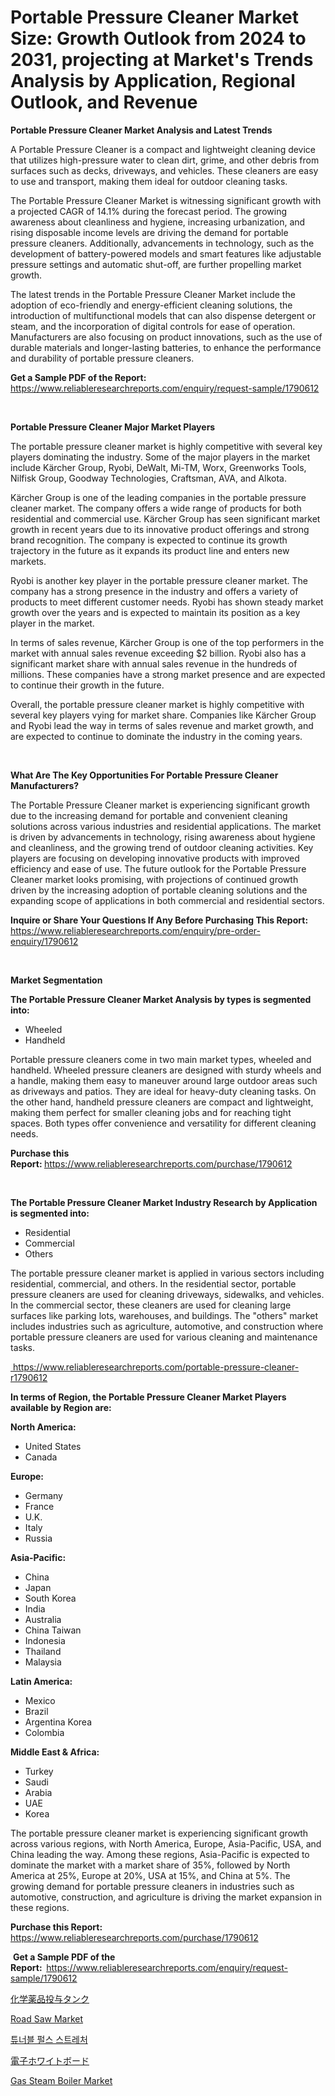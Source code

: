 <p><h1>Portable Pressure Cleaner Market Size: Growth Outlook from 2024 to 2031, projecting at Market's Trends Analysis by Application, Regional Outlook, and Revenue</h1></p><p><strong>Portable Pressure Cleaner Market Analysis and Latest Trends</strong></p>
<p><p>A Portable Pressure Cleaner is a compact and lightweight cleaning device that utilizes high-pressure water to clean dirt, grime, and other debris from surfaces such as decks, driveways, and vehicles. These cleaners are easy to use and transport, making them ideal for outdoor cleaning tasks.</p><p>The Portable Pressure Cleaner Market is witnessing significant growth with a projected CAGR of 14.1% during the forecast period. The growing awareness about cleanliness and hygiene, increasing urbanization, and rising disposable income levels are driving the demand for portable pressure cleaners. Additionally, advancements in technology, such as the development of battery-powered models and smart features like adjustable pressure settings and automatic shut-off, are further propelling market growth.</p><p>The latest trends in the Portable Pressure Cleaner Market include the adoption of eco-friendly and energy-efficient cleaning solutions, the introduction of multifunctional models that can also dispense detergent or steam, and the incorporation of digital controls for ease of operation. Manufacturers are also focusing on product innovations, such as the use of durable materials and longer-lasting batteries, to enhance the performance and durability of portable pressure cleaners.</p></p>
<p><strong>Get a Sample PDF of the Report:&nbsp;</strong> <a href="https://www.reliableresearchreports.com/enquiry/request-sample/1790612">https://www.reliableresearchreports.com/enquiry/request-sample/1790612</a></p>
<p>&nbsp;</p>
<p><strong>Portable Pressure Cleaner Major Market Players</strong></p>
<p><p>The portable pressure cleaner market is highly competitive with several key players dominating the industry. Some of the major players in the market include Kärcher Group, Ryobi, DeWalt, Mi-TM, Worx, Greenworks Tools, Nilfisk Group, Goodway Technologies, Craftsman, AVA, and Alkota.</p><p>Kärcher Group is one of the leading companies in the portable pressure cleaner market. The company offers a wide range of products for both residential and commercial use. Kärcher Group has seen significant market growth in recent years due to its innovative product offerings and strong brand recognition. The company is expected to continue its growth trajectory in the future as it expands its product line and enters new markets.</p><p>Ryobi is another key player in the portable pressure cleaner market. The company has a strong presence in the industry and offers a variety of products to meet different customer needs. Ryobi has shown steady market growth over the years and is expected to maintain its position as a key player in the market.</p><p>In terms of sales revenue, Kärcher Group is one of the top performers in the market with annual sales revenue exceeding $2 billion. Ryobi also has a significant market share with annual sales revenue in the hundreds of millions. These companies have a strong market presence and are expected to continue their growth in the future.</p><p>Overall, the portable pressure cleaner market is highly competitive with several key players vying for market share. Companies like Kärcher Group and Ryobi lead the way in terms of sales revenue and market growth, and are expected to continue to dominate the industry in the coming years.</p></p>
<p>&nbsp;</p>
<p><strong>What Are The Key Opportunities For Portable Pressure Cleaner Manufacturers?</strong></p>
<p><p>The Portable Pressure Cleaner market is experiencing significant growth due to the increasing demand for portable and convenient cleaning solutions across various industries and residential applications. The market is driven by advancements in technology, rising awareness about hygiene and cleanliness, and the growing trend of outdoor cleaning activities. Key players are focusing on developing innovative products with improved efficiency and ease of use. The future outlook for the Portable Pressure Cleaner market looks promising, with projections of continued growth driven by the increasing adoption of portable cleaning solutions and the expanding scope of applications in both commercial and residential sectors.</p></p>
<p><strong>Inquire or Share Your Questions If Any Before Purchasing This Report:</strong> <a href="https://www.reliableresearchreports.com/enquiry/pre-order-enquiry/1790612">https://www.reliableresearchreports.com/enquiry/pre-order-enquiry/1790612</a></p>
<p>&nbsp;</p>
<p><strong>Market Segmentation</strong></p>
<p><strong>The Portable Pressure Cleaner Market Analysis by types is segmented into:</strong></p>
<p><ul><li>Wheeled</li><li>Handheld</li></ul></p>
<p><p>Portable pressure cleaners come in two main market types, wheeled and handheld. Wheeled pressure cleaners are designed with sturdy wheels and a handle, making them easy to maneuver around large outdoor areas such as driveways and patios. They are ideal for heavy-duty cleaning tasks. On the other hand, handheld pressure cleaners are compact and lightweight, making them perfect for smaller cleaning jobs and for reaching tight spaces. Both types offer convenience and versatility for different cleaning needs.</p></p>
<p><strong>Purchase this Report:&nbsp;</strong><a href="https://www.reliableresearchreports.com/purchase/1790612">https://www.reliableresearchreports.com/purchase/1790612</a></p>
<p>&nbsp;</p>
<p><strong>The Portable Pressure Cleaner Market Industry Research by Application is segmented into:</strong></p>
<p><ul><li>Residential</li><li>Commercial</li><li>Others</li></ul></p>
<p><p>The portable pressure cleaner market is applied in various sectors including residential, commercial, and others. In the residential sector, portable pressure cleaners are used for cleaning driveways, sidewalks, and vehicles. In the commercial sector, these cleaners are used for cleaning large surfaces like parking lots, warehouses, and buildings. The "others" market includes industries such as agriculture, automotive, and construction where portable pressure cleaners are used for various cleaning and maintenance tasks.</p></p>
<p><a href="https://www.reliableresearchreports.com/portable-pressure-cleaner-r1790612">&nbsp;https://www.reliableresearchreports.com/portable-pressure-cleaner-r1790612</a></p>
<p><strong>In terms of Region, the Portable Pressure Cleaner Market Players available by Region are:</strong></p>
<p>
    <p> <strong> North America: </strong>
        <ul>
            <li>United States</li>
            <li>Canada</li>
        </ul>
        </p> 
    <p> <strong> Europe: </strong>
        <ul>
            <li>Germany</li>
            <li>France</li>
            <li>U.K.</li>
            <li>Italy</li>
            <li>Russia</li>
        </ul>
        </p> 
    <p> <strong> Asia-Pacific: </strong>
        <ul>
            <li>China</li>
            <li>Japan</li>
            <li>South Korea</li>
            <li>India</li>
            <li>Australia</li>
            <li>China Taiwan</li>
            <li>Indonesia</li>
            <li>Thailand</li>
            <li>Malaysia</li>
        </ul>
        </p> 
    <p> <strong> Latin America: </strong>
        <ul>
            <li>Mexico</li>
            <li>Brazil</li>
            <li>Argentina Korea</li>
            <li>Colombia</li>
        </ul>
        </p> 
    <p> <strong> Middle East & Africa: </strong>
        <ul>
            <li>Turkey</li>
            <li>Saudi</li>
            <li>Arabia</li>
            <li>UAE</li>
            <li>Korea</li>
        </ul>
    </p>
    </p>
<p><p>The portable pressure cleaner market is experiencing significant growth across various regions, with North America, Europe, Asia-Pacific, USA, and China leading the way. Among these regions, Asia-Pacific is expected to dominate the market with a market share of 35%, followed by North America at 25%, Europe at 20%, USA at 15%, and China at 5%. The growing demand for portable pressure cleaners in industries such as automotive, construction, and agriculture is driving the market expansion in these regions.</p></p>
<p><strong>Purchase this Report: </strong><a href="https://www.reliableresearchreports.com/purchase/1790612">https://www.reliableresearchreports.com/purchase/1790612</a></p>
<p>&nbsp;<strong>Get a Sample PDF of the Report:&nbsp;&nbsp;</strong><a href="https://www.reliableresearchreports.com/enquiry/request-sample/1790612">https://www.reliableresearchreports.com/enquiry/request-sample/1790612</a></p>
<p><strong></strong></p>
<p><p><a href="https://medium.com/@jonathandavies84/%E5%8C%96%E5%AD%A6%E6%8A%95%E4%B8%8E%E3%82%BF%E3%83%B3%E3%82%AF%E5%B8%82%E5%A0%B4%E3%81%AE%E8%A6%8F%E6%A8%A1-cagr-%E3%83%88%E3%83%AC%E3%83%B3%E3%83%892024-2030-3f90fd16c1e2">化学薬品投与タンク</a></p><p><a href="https://github.com/jerrycopelandthomaswsqd8q/Market-Research-Report-List-2/blob/main/road-saw-market.md">Road Saw Market</a></p><p><a href="https://medium.com/@chickenlegs8687/%EA%B0%80%EB%B3%80-%ED%8E%84%EC%8A%A4-%EC%8A%A4%ED%8A%B8%EB%A0%88%EC%B2%98-%EC%8B%9C%EC%9E%A5-%EA%B7%9C%EB%AA%A8-%EB%B0%8F-%EC%8B%9C%EC%9E%A5-%EB%8F%99%ED%96%A5-%EC%82%B0%EC%97%85-%EA%B0%9C%EC%9A%94-%EC%A0%84%EC%B2%B4-2024-2031-50f6a2a2f17b">튜너블 펄스 스트레처</a></p><p><a href="https://github.com/Sophiaard2003/Market-Research-Report-List-1/blob/main/338618932070.md">電子ホワイトボード</a></p><p><a href="https://github.com/brenzgnarento/Market-Research-Report-List-2/blob/main/gas-steam-boiler-market.md">Gas Steam Boiler Market</a></p></p>